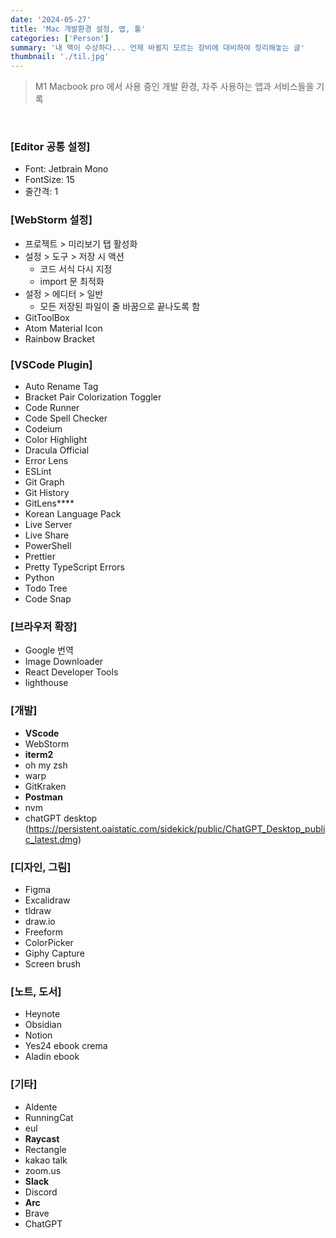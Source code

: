 ```yaml
---
date: '2024-05-27'
title: 'Mac 개발환경 설정, 앱, 툴'
categories: ['Person']
summary: '내 맥이 수상하다... 언제 바뀔지 모르는 장비에 대비하여 정리해놓는 글'
thumbnail: './til.jpg'
---
```


> M1 Macbook pro 에서 사용 중인 개발 환경, 자주 사용하는 앱과 서비스들을 기록
<br />

### [Editor 공통 설정]
- Font: Jetbrain Mono
- FontSize: 15
- 줄간격: 1

### [WebStorm 설정]
- 프로젝트 > 미리보기 탭 활성화
- 설정 > 도구 > 저장 시 액션
  - 코드 서식 다시 지정
  - import 문 최적화
- 설정 > 에디터 > 일반
  - 모든 저장된 파일이 줄 바꿈으로 끝나도록 함
- GitToolBox
- Atom Material Icon
- Rainbow Bracket

### [VSCode Plugin]
- Auto Rename Tag
- Bracket Pair Colorization Toggler
- Code Runner
- Code Spell Checker
- Codeium
- Color Highlight
- Dracula Official
- Error Lens
- ESLint
- Git Graph
- Git History
- GitLens****
- Korean Language Pack
- Live Server
- Live Share
- PowerShell
- Prettier
- Pretty TypeScript Errors
- Python
- Todo Tree
- Code Snap

### [브라우저 확장]
- Google 번역
- Image Downloader
- React Developer Tools
- lighthouse

### [개발]
- **VScode**
- WebStorm
- **iterm2**
- oh my zsh
- warp
- GitKraken
- **Postman**
- nvm
- chatGPT desktop (https://persistent.oaistatic.com/sidekick/public/ChatGPT_Desktop_public_latest.dmg)

### [디자인, 그림]
- Figma
- Excalidraw
- tldraw
- draw.io
- Freeform
- ColorPicker
- Giphy Capture
- Screen brush

### [노트, 도서]
- Heynote
- Obsidian
- Notion
- Yes24 ebook crema
- Aladin ebook

### [기타]
- Aldente
- RunningCat
- eul
- **Raycast**
- Rectangle
- kakao talk
- zoom.us
- **Slack**
- Discord
- **Arc**
- Brave
- ChatGPT
